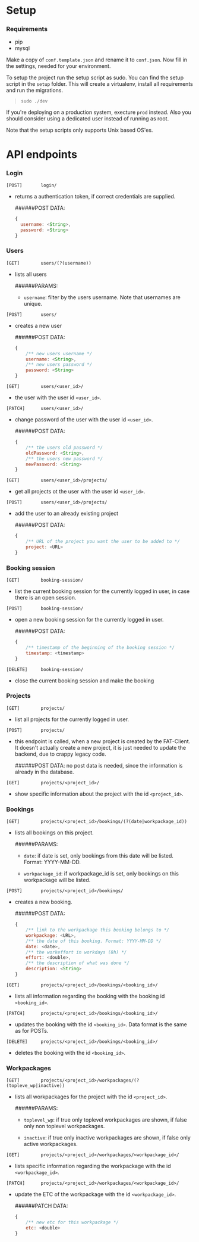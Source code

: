 # Setup

### Requirements
- pip
- mysql

Make a copy of `conf.template.json` and rename it to `conf.json`. Now fill in the settings, needed for your environment.

To setup the project run the setup script as sudo. You can find the setup script in the `setup` folder. This will create a virtualenv, install all requirements and run the migrations.

>`sudo ./dev`

If you're deploying on a production system, execture `prod` instead. Also you should consider using a dedicated user instead of running as root.

Note that the setup scripts only supports Unix based OS'es.

# API endpoints

### Login

```[POST]		login/```
- returns a authentication token, if correct credentials are supplied.

  ######POST DATA:
  ```js
  {
  	username: <String>,
  	password: <String>
  }
  ```

### Users

```[GET]		users/(?(username))```
- lists all users

    ######PARAMS:
	- `username`: <String>
		filter by the users username. Note that usernames are unique.

```[POST]		users/```
- creates a new user

    ######POST DATA:
    ```js
    {
        /** new users username */
        username: <String>,
        /** new users password */
        password: <String>
    }
    ```

```[GET]		users/<user_id>/```
- the user with the user id `<user_id>`.

```[PATCH]		users/<user_id>/```
- change password of the user with the user id `<user_id>`.

    ######POST DATA:
    ```js
    {
        /** the users old password */
        oldPassword: <String>,
        /** the users new password */
        newPassword: <String>
    }
    ```

```[GET]		users/<user_id>/projects/```
- get all projects ot the user with the user id `<user_id>`.

```[POST]		users/<user_id>/projects/```
- add the user to an already existing project

    ######POST DATA:
    ```js
    {
        /** URL of the project you want the user to be added to */
        project: <URL>
    }
    ```

### Booking session

```[GET]		booking-session/```
- list the current booking session for the currently logged in user, in case there is an open session.

```[POST]		booking-session/```
- open a new booking session for the currently logged in user.

    ######POST DATA:
    ```js
    {
        /** timestamp of the beginning of the booking session */
        timestamp: <timestamp>
    }
    ```

```[DELETE]     booking-session/```
- close the current booking session and make the booking

### Projects

```[GET]		projects/```
- list all projects for the currently logged in user.

```[POST]		projects/```
- this endpoint is called, when a new project is created by the FAT-Client. It doesn't actually create a new project, it is just needed to update the backend, due to crappy legacy code.

    ######POST DATA:
	no post data is needed, since the information is already in the database.

```[GET]		projects/<project_id>/```
- show specific information about the project with the id `<project_id>`.

### Bookings

```[GET]		projects/<project_id>/bookings/(?(date|workpackage_id))```
- lists all bookings on this project.

	######PARAMS:
	- `date`: <date>
		if date is set, only bookings from this date will be listed. Format: YYYY-MM-DD.

	- `workpackage_id`: <int>
		if workpackage_id is set, only bookings on this workpackage will be listed.

```[POST]		projects/<project_id>/bookings/```
- creates a new booking.

	######POST DATA:
	```js
	{
		/** link to the workpackage this booking belongs to */
		workpackage: <URL>,
		/** the date of this booking. Format: YYYY-MM-DD */
		date: <date>,
		/** the workeffort in workdays (8h) */
		effort: <double>,
		/** the description of what was done */
		description: <String>
	}
	```

```[GET]		projects/<project_id>/bookings/<booking_id>/```
- lists all information regarding the booking with the booking id `<booking_id>`.

```[PATCH]		projects/<project_id>/bookings/<booking_id>/```
- updates the booking with the id `<booking_id>`. Data format is the same as for POSTs.

```[DELETE]	    projects/<project_id>/bookings/<booking_id>/```
- deletes the booking with the id `<booking_id>`.

### Workpackages

```[GET]		projects/<project_id>/workpackages/(?(topleve_wp|inactive))```
- lists all workpackages for the project with the id `<project_id>`.

    ######PARAMS:
	- `toplevel_wp`: <boolean>
		if true only toplevel workpackages are shown, if false only non toplevel workpackages.

	- `inactive`: <boolean>
		if true only inactive workpackages are shown, if false only active workpackages.

```[GET]		projects/<project_id>/workpackages/<workpackage_id>/```
- lists specific information regarding the workpackage with the id `<workpackage_id>`.

```[PATCH]		projects/<project_id>/workpackages/<workpackage_id>/```
- update the ETC of the workpackage with the id `<workpackage_id>`.

	######PATCH DATA:
	```js
	{
		/** new etc for this workpackage */
		etc: <double>
	}
	```